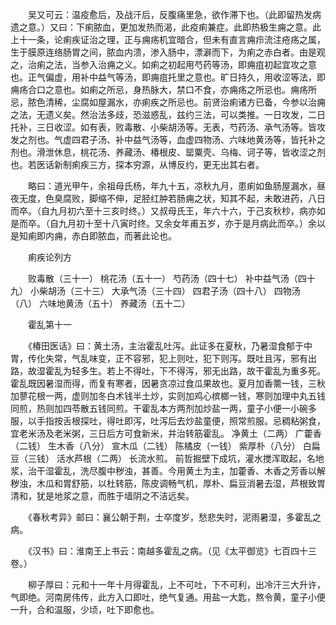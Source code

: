 <!-- { "loadSidebar": true } -->
　　吴又可云：温疫愈后，及战汗后，反腹痛里急，欲作滞下也。（此即留热发病遗之意。）又曰：下痢脓血，更加发热而渴，此疫痢兼症。此即热极生痈之意。此上十一条，论痢疾证治之理，正与痈疡机宜暗合，但未有直言痈疖流注疮疡之属，生于膜原连络肠胃之间，脓血内溃，渗入肠中，漂澼而下，为痢之赤白者。由是观之，治痢之法，当参入治痈之义。如痢之初起用芍药等汤，即痈疽初起宜攻之意也。正气偏虚，用补中益气等汤，即痈疽托里之意也。旷日持久，用收涩等法，即痈疡合口之意也。如痢之所忌，身热脉大，禁口不食，亦痈疡之所忌也。痈疡所忌，脓色清稀，尘腐如屋漏水，亦痢疾之所忌也。前贤治痢诸方已备，今参以治痈之法，无遗义矣。然治法多歧，恐滋惑乱，兹约三法，可以类推。一日攻发，二日托补，三日收涩。如有表，败毒散、小柴胡汤等。无表，芍药汤、承气汤等。皆攻发之剂也。气虚四君子汤、补中益气汤等，血虚四物汤、六味地黄汤等，皆托补之剂也。滑泄休息，桃花汤、养藏汤、椿根皮、罂粟壳、乌梅、诃子等，皆收涩之剂也。若医话新制痢疾三方，探本穷源，从博反约，更无出其右者。

　　略曰：道光甲午，余祖母氏杨，年九十五，凉秋九月，患痢如鱼肠屋漏水，昼夜无度，色臭腐败，脚缩不伸，足胫红肿若肠痈之状，知其不起，未敢进药，八日而卒。（自九月初六至十三亥时终。）又叔母氏王，年六十六，于己亥秋杪，病亦如是而卒。（自九月初十至十八寅时终。又余女年甫五岁，亦于是月病此而卒。）余以是知痢即内痈，赤白即脓血，而著此论也。

　　痢疾论列方

　　败毒散（三十一） 桃花汤（五十一） 芍药汤（四十七） 补中益气汤（四十九） 小柴胡汤（三十三） 大承气汤（三十四） 四君子汤（四十八） 四物汤（八） 六味地黄汤（五十） 养藏汤（五十二）

　　霍乱第十一

　　《椿田医话》曰：黄土汤，主治霍乱吐泻。此证多在夏秋，乃暑湿食郁于中胃，传化失常，气乱味变，正不容邪，犯上则吐，犯下则泻。既吐且泻，邪有出路，故湿霍乱为轻多生。若上不得吐，下不得泻，邪无出路，故干霍乱为重多死。霍乱既因暑湿而得，而复有寒者，因暑贪凉过食瓜果故也。夏月加香薷一钱，三秋加蓼花根一两，虚则加冬白术钱半土炒，实则加鸡心槟榔一钱，寒则加理中丸五钱同煎，热则加四苓散五钱同煎。干霍乱本方两剂加炒盐一两，童子小便一小碗多服，以手指按舌根探吐，得吐即泻，吐泻后去炒盐童便，照常煎服。忌稠粘粥食，宜老米汤及老米粥，三日后方可食新米，并治转筋霍乱。 净黄土（二两） 广藿香（二钱） 生木香（八分） 宣木瓜（二钱） 陈橘皮（一钱） 紫厚朴（八分） 白扁豆（三钱） 活水芦根（二两） 长流水煎。 前哲掘壁下成坑，灌水搅浑取起，名地浆，治干湿霍乱，洗尽腹中秽浊，甚善。今用黄土为主，加藿香、木香之芳香以解秽浊，木瓜和胃舒筋，以杜转筋，陈皮调畅气机，厚朴、扁豆消暑去湿，芦根致胃清和，犹是地浆之意，而胜于墙阴之不洁远矣。

　　《春秋考异》邮曰：襄公朝于荆，士卒度岁，愁悲失时，泥雨暑湿，多霍乱之病。

　　《汉书》曰：淮南王上书云：南越多霍乱之病。（见《太平御览》七百四十三卷。）

　　柳子厚曰：元和十一年十月得霍乱，上不可吐，下不可利，出冷汗三大升许，气即绝。河南房伟传，此方入口即吐，绝气复通。用盐一大匙，熬令黄，童子小便一升，合和温服，少顷，吐下即愈也。

